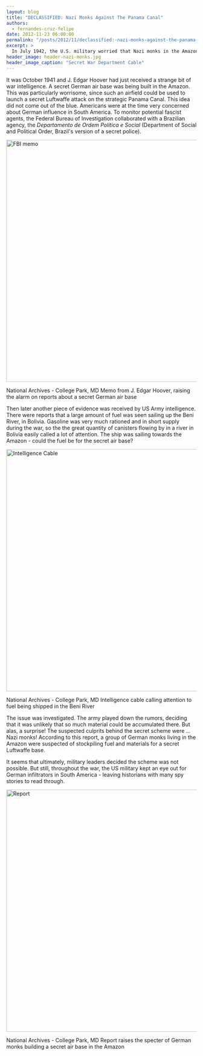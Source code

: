 ```yaml
---
layout: blog
title: "DECLASSIFIED: Nazi Monks Against The Panama Canal"
authors:
  - fernandes-cruz-felipe
date: 2012-11-23 06:00:00
permalink: "/posts/2012/11/declassified:-nazi-monks-against-the-panama-canal"
excerpt: >
  In July 1942, the U.S. military worried that Nazi monks in the Amazon were building a secret air base to attack the Panama Canal. Based on declassified documents from U.S. Army Air Forces Intelligence.
header_image: header-nazi-monks.jpg
header_image_caption: "Secret War Department Cable"
---
```

It was October 1941 and J. Edgar Hoover had just received a strange bit of war intelligence. A secret German air base was being built in the Amazon. This was particularly worrisome, since such an airfield could be used to launch a secret Luftwaffe attack on the strategic Panama Canal. This idea did not come out of the blue. Americans were at the time very concerned about German influence in South America. To monitor potential fascist agents, the Federal Bureau of Investigation collaborated with a Brazilian agency, the *Departamento de Ordem Política e Social* (Department of Social and Political Order, Brazil's version of a secret police).

<div class="inline-image">
    <a rel="lightbox" href="http://s3.amazonaws.com/appendixjournal-images/images/attachments/000/000/013/large/fbi.jpg?1353123344 "><img src="http://s3.amazonaws.com/appendixjournal-images/images/attachments/000/000/013/medium/fbi.jpg?1353123344" width="640" alt="FBI memo" /></a>
    <p class="caption">
        <span class="credit">National Archives - College Park, MD</a></span>
        Memo from J. Edgar Hoover, raising the alarm on reports about a secret German air base
    </p>
</div>

Then later another piece of evidence was received by US Army intelligence. There were reports that a large amount of fuel was seen sailing up the Beni River, in Bolivia. Gasoline was very much rationed and in short supply during the war, so the the great quantity of canisters flowing by in a river in Bolivia easily called a lot of attention. The ship was sailing towards the Amazon - could the fuel be for the secret air base?

<div class="inline-image">
    <a rel="lightbox" href="http://s3.amazonaws.com/appendixjournal-images/images/attachments/000/000/014/large/cable.jpg?1353123778 "><img src="http://s3.amazonaws.com/appendixjournal-images/images/attachments/000/000/014/medium/cable.jpg?1353123778 " width="640" alt="Intelligence Cable" /></a>
    <p class="caption">
        <span class="credit">National Archives - College Park, MD</a></span>
        Intelligence cable calling attention to fuel being shipped in the Beni River
    </p>
</div>

The issue was investigated. The army played down the rumors, deciding that it was unlikely that so much material could be accumulated there. But alas, a surprise! The suspected culprits behind the secret scheme were ... Nazi monks! According to this report, a group of German monks living in the Amazon were suspected of stockpiling fuel and materials for a secret Luftwaffe base.

It seems that ultimately, military leaders decided the scheme was not possible. But still, throughout the war, the US military kept an eye out for German infiltrators in South America - leaving historians with many spy stories to read through.

<div class="inline-image">
    <a rel="lightbox" href="http://s3.amazonaws.com/appendixjournal-images/images/attachments/000/000/015/large/memo.jpg?1353124051 "><img src="http://s3.amazonaws.com/appendixjournal-images/images/attachments/000/000/015/medium/memo.jpg?1353124051 " width="640" alt="Report" /></a>
    <p class="caption">
        <span class="credit">National Archives - College Park, MD</a></span>
        Report raises the specter of German monks building a secret air base in the Amazon
    </p>
</div>